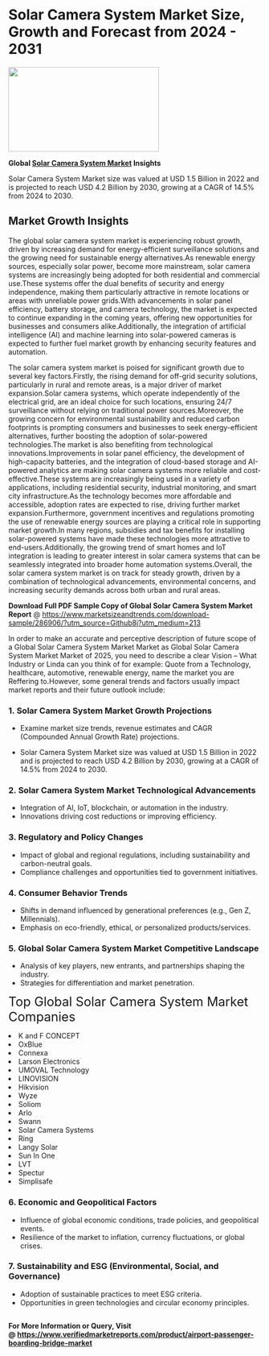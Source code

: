 <H1>Solar Camera System Market Size, Growth and Forecast from 2024 - 2031</H1><img class="aligncenter size-medium wp-image-584254" src="https://thirdeyenews.in/wp-content/uploads/2024/09/Global-Market-Research-300x168.jpeg" alt="" width="300" height="168" /><p><strong>Global&nbsp;<a href="https://www.marketsizeandtrends.com/download-sample/286906/?utm_source=Github8j?utm_medium=213">Solar Camera System Market</a> Insights</strong></p><p>Solar Camera System Market size was valued at USD 1.5 Billion in 2022 and is projected to reach USD 4.2 Billion by 2030, growing at a CAGR of 14.5% from 2024 to 2030.</p><p><h2>Market Growth Insights</h2> <p>The global solar camera system market is experiencing robust growth, driven by increasing demand for energy-efficient surveillance solutions and the growing need for sustainable energy alternatives.As renewable energy sources, especially solar power, become more mainstream, solar camera systems are increasingly being adopted for both residential and commercial use.These systems offer the dual benefits of security and energy independence, making them particularly attractive in remote locations or areas with unreliable power grids.With advancements in solar panel efficiency, battery storage, and camera technology, the market is expected to continue expanding in the coming years, offering new opportunities for businesses and consumers alike.Additionally, the integration of artificial intelligence (AI) and machine learning into solar-powered cameras is expected to further fuel market growth by enhancing security features and automation. </p> <p>The solar camera system market is poised for significant growth due to several key factors.Firstly, the rising demand for off-grid security solutions, particularly in rural and remote areas, is a major driver of market expansion.Solar camera systems, which operate independently of the electrical grid, are an ideal choice for such locations, ensuring 24/7 surveillance without relying on traditional power sources.Moreover, the growing concern for environmental sustainability and reduced carbon footprints is prompting consumers and businesses to seek energy-efficient alternatives, further boosting the adoption of solar-powered technologies.The market is also benefiting from technological innovations.Improvements in solar panel efficiency, the development of high-capacity batteries, and the integration of cloud-based storage and AI-powered analytics are making solar camera systems more reliable and cost-effective.These systems are increasingly being used in a variety of applications, including residential security, industrial monitoring, and smart city infrastructure.As the technology becomes more affordable and accessible, adoption rates are expected to rise, driving further market expansion.Furthermore, government incentives and regulations promoting the use of renewable energy sources are playing a critical role in supporting market growth.In many regions, subsidies and tax benefits for installing solar-powered systems have made these technologies more attractive to end-users.Additionally, the growing trend of smart homes and IoT integration is leading to greater interest in solar camera systems that can be seamlessly integrated into broader home automation systems.Overall, the solar camera system market is on track for steady growth, driven by a combination of technological advancements, environmental concerns, and increasing security demands across both urban and rural areas.</p><p><span class=""><strong>Download Full PDF Sample Copy of Global Solar Camera System Market Report</strong> @ <a href="https://www.marketsizeandtrends.com/download-sample/286906/?utm_source=Github8j?utm_medium=213" target="_blank">https://www.marketsizeandtrends.com/download-sample/286906/?utm_source=Github8j?utm_medium=213</a></span></p><p>In order to make an accurate and perceptive description of future scope of a Global&nbsp;Solar Camera System Market Market as Global&nbsp;Solar Camera System Market Market of 2025, you need to describe a clear Vision &ndash; What Industry or Linda can you think of for example: Quote from a Technology, healthcare, automotive, renewable energy, name the market you are Reffering to.However, some general trends and factors usually impact market reports and their future outlook include:</p><h3>1.&nbsp;<strong>Solar Camera System Market Growth Projections</strong></h3><ul><li>Examine market size trends, revenue estimates and CAGR (Compounded Annual Growth Rate) projections.</li><li><p>Solar Camera System Market size was valued at USD 1.5 Billion in 2022 and is projected to reach USD 4.2 Billion by 2030, growing at a CAGR of 14.5% from 2024 to 2030.</p></li></ul><h3>2.&nbsp;<strong>Solar Camera System Market Technological Advancements</strong></h3><ul><li>Integration of AI, IoT, blockchain, or automation in the industry.</li><li>Innovations driving cost reductions or improving efficiency.</li></ul><h3>3.&nbsp;<strong>Regulatory and Policy Changes</strong></h3><ul><li>Impact of global and regional regulations, including sustainability and carbon-neutral goals.</li><li>Compliance challenges and opportunities tied to government initiatives.</li></ul><h3>4.&nbsp;<strong>Consumer Behavior Trends</strong></h3><ul><li>Shifts in demand influenced by generational preferences (e.g., Gen Z, Millennials).</li><li>Emphasis on eco-friendly, ethical, or personalized products/services.</li></ul><h3>5.&nbsp;<strong>Global Solar Camera System Market Competitive Landscape</strong></h3><ul><li>Analysis of key players, new entrants, and partnerships shaping the industry.</li><li>Strategies for differentiation and market penetration.</li></ul><p data-pm-slice="1 1 []"><span style="color: inherit; font-family: inherit; font-size: 25px;">Top Global Solar Camera System Market Companies</span></p><div class="" data-test-id=""><p><li>K and F CONCEPT</li><li> OxBlue</li><li> Connexa</li><li> Larson Electronics</li><li> UMOVAL Technology</li><li> LINOVISION</li><li> Hikvision</li><li> Wyze</li><li> Soliom</li><li> Arlo</li><li> Swann</li><li> Solar Camera Systems</li><li> Ring</li><li> Langy Solar</li><li> Sun In One</li><li> LVT</li><li> Spectur</li><li> Simplisafe</li></p></div><h3>6.&nbsp;<strong>Economic and Geopolitical Factors</strong></h3><ul><li>Influence of global economic conditions, trade policies, and geopolitical events.</li><li>Resilience of the market to inflation, currency fluctuations, or global crises.</li></ul><h3>7.&nbsp;<strong>Sustainability and ESG (Environmental, Social, and Governance)</strong></h3><ul><li>Adoption of sustainable practices to meet ESG criteria.</li><li>Opportunities in green technologies and circular economy principles.</li></ul><h2><strong style="font-size: 14px;">For More Information or Query, Visit @&nbsp;</strong><a style="background-color: #ffffff; font-size: 14px;" href="https://www.marketsizeandtrends.com/report/solar-camera-system-market/" target="_blank">https://www.verifiedmarketreports.com/product/airport-passenger-boarding-bridge-market</a></h2>